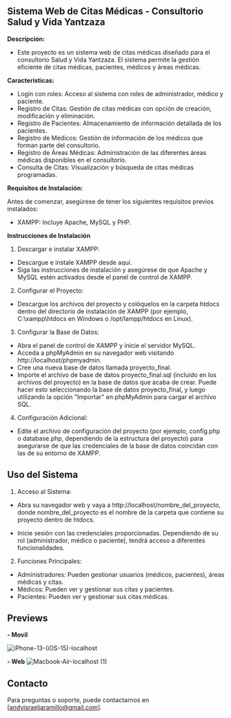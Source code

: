 ## Sistema Web de Citas Médicas - Consultorio Salud y Vida Yantzaza

**Descripción:**

- Este proyecto es un sistema web de citas médicas diseñado para el consultorio Salud y Vida Yantzaza. El sistema permite la gestión eficiente de citas médicas, pacientes, médicos y áreas médicas.

**Características:**
- Login con roles: Acceso al sistema con roles de administrador, médico y paciente.
- Registro de Citas: Gestión de citas médicas con opción de creación, modificación y eliminación.
- Registro de Pacientes: Almacenamiento de información detallada de los pacientes.
- Registro de Médicos: Gestión de información de los médicos que forman parte del consultorio.
- Registro de Áreas Médicas: Administración de las diferentes áreas médicas disponibles en el consultorio.
- Consulta de Citas: Visualización y búsqueda de citas médicas programadas.

**Requisitos de Instalación:**

Antes de comenzar, asegúrese de tener los siguientes requisitos previos instalados:
- XAMPP: Incluye Apache, MySQL y PHP.

**Instrucciones de Instalación**
1. Descargar e instalar XAMPP:

- Descargue e instale XAMPP desde aquí.
- Siga las instrucciones de instalación y asegúrese de que Apache y MySQL estén activados desde el panel de control de XAMPP.

2. Configurar el Proyecto:

- Descargue los archivos del proyecto y colóquelos en la carpeta htdocs dentro del directorio de instalación de XAMPP (por ejemplo, C:\xampp\htdocs en Windows o /opt/lampp/htdocs en Linux).
  
3. Configurar la Base de Datos:

- Abra el panel de control de XAMPP y inicie el servidor MySQL.
- Acceda a phpMyAdmin en su navegador web visitando http://localhost/phpmyadmin.
- Cree una nueva base de datos llamada proyecto_final.
- Importe el archivo de base de datos proyecto_final.sql (incluido en los archivos del proyecto) en la base de datos que acaba de crear. Puede hacer esto seleccionando la base de datos proyecto_final, y luego utilizando la opción "Importar" en phpMyAdmin para cargar el archivo SQL.

4. Configuración Adicional:

- Edite el archivo de configuración del proyecto (por ejemplo, config.php o database.php, dependiendo de la estructura del proyecto) para asegurarse de que las credenciales de la base de datos coincidan con las de su entorno de XAMPP.

## Uso del Sistema

1. Acceso al Sistema:

- Abra su navegador web y vaya a http://localhost/nombre_del_proyecto, donde nombre_del_proyecto es el nombre de la carpeta que contiene su proyecto dentro de htdocs.
  
- Inicie sesión con las credenciales proporcionadas. Dependiendo de su rol (administrador, médico o paciente), tendrá acceso a diferentes funcionalidades.

2. Funciones Principales:

- Administradores: Pueden gestionar usuarios (médicos, pacientes), áreas médicas y citas.
- Médicos: Pueden ver y gestionar sus citas y pacientes.
- Pacientes: Pueden ver y gestionar sus citas médicas.

## Previews

**- Movil**

![iPhone-13-(iOS-15)-localhost](https://github.com/Isracraxcker/RegistrodeCitas/assets/133439166/9b9cede6-c4f9-4bc8-a81f-ace2333cb9f4)



**- Web**
![Macbook-Air-localhost (1)](https://github.com/Isracraxcker/RegistrodeCitas/assets/133439166/a9aab5d3-25d2-4507-ac52-39dd7f6c7109)


## Contacto
Para preguntas o soporte, puede contactarnos en [andyisraeljaramillo@gmail.com].
